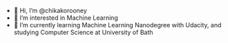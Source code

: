 - 👋 Hi, I’m @chikakorooney
- 👀 I’m interested in Machine Learning
- 🌱 I’m currently learning Machine Learning Nanodegree with Udacity, and studying Computer Science at University of Bath

<!---
chikakorooney/chikakorooney is a ✨ special ✨ repository because its `README.md` (this file) appears on your GitHub profile.
You can click the Preview link to take a look at your changes.
--->
